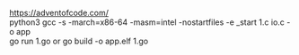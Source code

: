 https://adventofcode.com/  
python3
gcc -s -march=x86-64 -masm=intel -nostartfiles -e _start 1.c io.c -o app  
go run 1.go or go build -o app.elf 1.go  
